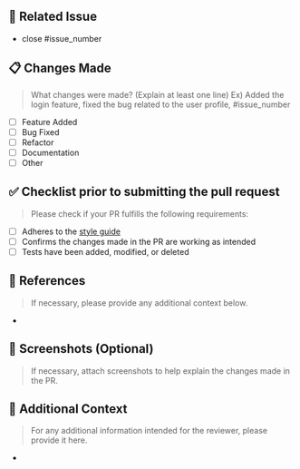 ## 🚩 Related Issue
- close #issue_number

## 📋 Changes Made
> What changes were made? (Explain at least one line)
> Ex) Added the login feature, fixed the bug related to the user profile, #issue_number

- [ ] Feature Added
- [ ] Bug Fixed
- [ ] Refactor
- [ ] Documentation
- [ ] Other

## ✅ Checklist prior to submitting the pull request
> Please check if your PR fulfills the following requirements:
- [ ] Adheres to the [style guide](https://peps.python.org/pep-0008/)
- [ ] Confirms the changes made in the PR are working as intended
- [ ] Tests have been added, modified, or deleted

## 🔔 References
> If necessary, please provide any additional context below.
- 

## 📸 Screenshots (Optional)
> If necessary, attach screenshots to help explain the changes made in the PR.

## 💬 Additional Context
> For any additional information intended for the reviewer, please provide it here.
- 